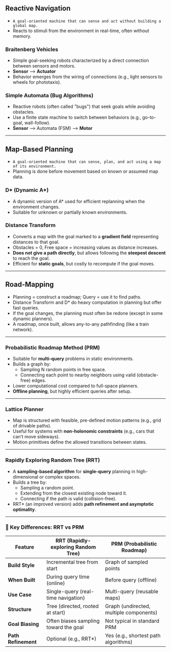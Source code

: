 ## Reactive Navigation
- `A goal-oriented machine that can sense and act without building a global map.`
- Reacts to stimuli from the environment in real-time, often without memory.

### Braitenberg Vehicles
- Simple goal-seeking robots characterized by a direct connection between sensors and motors.
- __Sensor__ --> __Actuator__
- Behavior emerges from the wiring of connections (e.g., light sensors to wheels for phototaxis).

### Simple Automata (Bug Algorithms)
- Reactive robots (often called "bugs") that seek goals while avoiding obstacles.
- Use a finite state machine to switch between behaviors (e.g., go-to-goal, wall-follow).
- __Sensor__ --> Automata (FSM) --> __Motor__

---

## Map-Based Planning
- `A goal-oriented machine that can sense, plan, and act using a map of its environment.`
- Planning is done before movement based on known or assumed map data.

### D* (Dynamic A*)
- A dynamic version of A* used for efficient replanning when the environment changes.
- Suitable for unknown or partially known environments.

### Distance Transform
- Converts a map with the goal marked to a **gradient field** representing distances to that goal.
- Obstacles = 0, Free space = increasing values as distance increases.
- **Does not give a path directly**, but allows following the **steepest descent** to reach the goal.
- Efficient for **static goals**, but costly to recompute if the goal moves.

---

## Road-Mapping
- Planning = construct a roadmap; Query = use it to find paths.
- Distance Transform and D* do heavy computation in planning but offer fast queries.
- If the goal changes, the planning must often be redone (except in some dynamic planners).
- A roadmap, once built, allows any-to-any pathfinding (like a train network).

---

### Probabilistic Roadmap Method (PRM)
- Suitable for **multi-query** problems in static environments.
- Builds a graph by:
  - Sampling N random points in free space.
  - Connecting each point to nearby neighbors using valid (obstacle-free) edges.
- Lower computational cost compared to full-space planners.
- **Offline planning**, but highly efficient queries after setup.

---

### Lattice Planner
- Map is structured with feasible, pre-defined motion patterns (e.g., grid of drivable paths).
- Useful for systems with **non-holonomic constraints** (e.g., cars that can’t move sideways).
- Motion primitives define the allowed transitions between states.

---

### Rapidly Exploring Random Tree (RRT)
- A **sampling-based algorithm** for **single-query** planning in high-dimensional or complex spaces.
- Builds a tree by:
  - Sampling a random point.
  - Extending from the closest existing node toward it.
  - Connecting if the path is valid (collision-free).
- RRT* (an improved version) adds **path refinement and asymptotic optimality**.

---

### 📍 Key Differences: RRT vs PRM

| Feature              | **RRT (Rapidly-exploring Random Tree)** | **PRM (Probabilistic Roadmap)**         |
|----------------------|------------------------------------------|------------------------------------------|
| **Build Style**      | Incremental tree from start              | Graph of sampled points                  |
| **When Built**       | During query time (online)               | Before query (offline)                   |
| **Use Case**         | Single-query (real-time navigation)      | Multi-query (reusable maps)              |
| **Structure**        | Tree (directed, rooted at start)         | Graph (undirected, multiple components)  |
| **Goal Biasing**     | Often biases sampling toward the goal    | Not typical in standard PRM              |
| **Path Refinement**  | Optional (e.g., RRT*)                    | Yes (e.g., shortest path algorithms)     |

